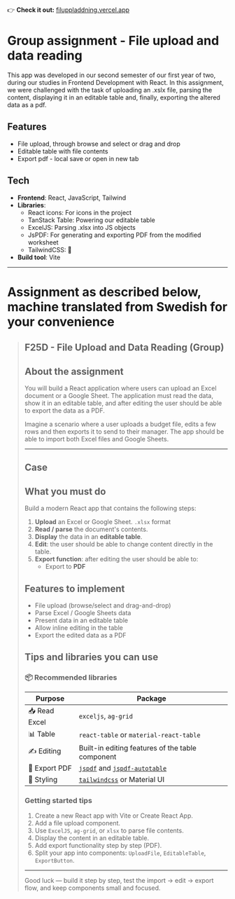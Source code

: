 
👉 **Check it out:** [filuppladdning.vercel.app](https://filuppladdning.vercel.app)

# Group assignment - File upload and data reading

This app was developed in our second semester of our first year of two, during our studies in Frontend Development with React. In this assignment, we were challenged with the task of uploading an .xslx file, parsing the content, displaying it in an editable table and, finally, exporting the altered data as a pdf.

## Features

- File upload, through browse and select or drag and drop
- Editable table with file contents
- Export pdf - local save or open in new tab

## Tech

- **Frontend**: React, JavaScript, Tailwind
- **Libraries**:
  - React icons: For icons in the project
  - TanStack Table: Powering our editable table
  - ExcelJS: Parsing .xlsx into JS objects
  - JsPDF: For generating and exporting PDF from the modified worksheet
  - TailwindCSS: 💅
- **Build tool**: Vite

---

# Assignment as described below, machine translated from Swedish for your convenience

> ## F25D - File Upload and Data Reading (Group)
>
> ## About the assignment
>
> You will build a React application where users can upload an Excel document or a Google Sheet. The application must read the data, show it in an editable table, and after editing the user should be able to export the data as a PDF.
>
> Imagine a scenario where a user uploads a budget file, edits a few rows and then exports it to send to their manager.
> The app should be able to import both Excel files and Google Sheets.
>
> ---
>
> ## Case
>
> ## What you must do
>
> Build a modern React app that contains the following steps:
>
> 1. **Upload** an Excel or Google Sheet. `.xlsx` format
> 2. **Read / parse** the document's contents.
> 3. **Display** the data in an **editable table**.
> 4. **Edit**: the user should be able to change content directly in the table.
> 5. **Export function**: after editing the user should be able to:
>    - Export to **PDF**
>
> ## **Features to implement**
>
> - File upload (browse/select and drag-and-drop)
> - Parse Excel / Google Sheets data
> - Present data in an editable table
> - Allow inline editing in the table
> - Export the edited data as a PDF
>
> ## **Tips and libraries you can use**
>
> ### 📦 Recommended libraries
>
> | Purpose       | Package                                                                                                               |
> | ------------- | --------------------------------------------------------------------------------------------------------------------- |
> | 📥 Read Excel | `exceljs`, `ag-grid`                                                                                                  |
> | 📊 Table      | `react-table` or `material-react-table`                                                                               |
> | ✍️ Editing    | Built-in editing features of the table component                                                                      |
> | 📄 Export PDF | [`jspdf`](https://www.npmjs.com/package/jspdf) and [`jspdf-autotable`](https://www.npmjs.com/package/jspdf-autotable) |
> | 🧱 Styling    | [`tailwindcss`](https://tailwindcss.com/) or Material UI                                                              |
>
> ### Getting started tips
>
> 1. Create a new React app with Vite or Create React App.
> 2. Add a file upload component.
> 3. Use `ExcelJS`, `ag-grid`, or `xlsx` to parse file contents.
> 4. Display the content in an editable table.
> 5. Add export functionality step by step (PDF).
> 6. Split your app into components: `UploadFile`, `EditableTable`, `ExportButton`.
>
> ---
>
> Good luck — build it step by step, test the import → edit → export flow, and keep components small and focused.
